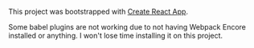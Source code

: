 This project was bootstrapped with [Create React App](https://github.com/facebook/create-react-app).

Some babel plugins are not working due to not having Webpack Encore installed or anything. I won't lose time installing it on this project.
